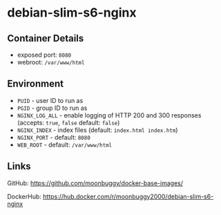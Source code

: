 # debian-slim-s6-nginx

## Container Details

*   exposed port: `8080`
*   webroot: `/var/www/html`

## Environment

*   `PUID`          - user ID to run as
*   `PGID`          - group ID to run as
*   `NGINX_LOG_ALL` - enable logging of HTTP 200 and 300 responses (accepts: `true`, `false` default: `false`)
*   `NGINX_INDEX`   - index files (default: `index.html index.htm`)
*   `NGINX_PORT`    - default: `8080`
*   `WEB_ROOT`      - default: `/var/www/html`

## Links
GitHub: <https://github.com/moonbuggy/docker-base-images/>

DockerHub: <https://hub.docker.com/r/moonbuggy2000/debian-slim-s6-nginx>

